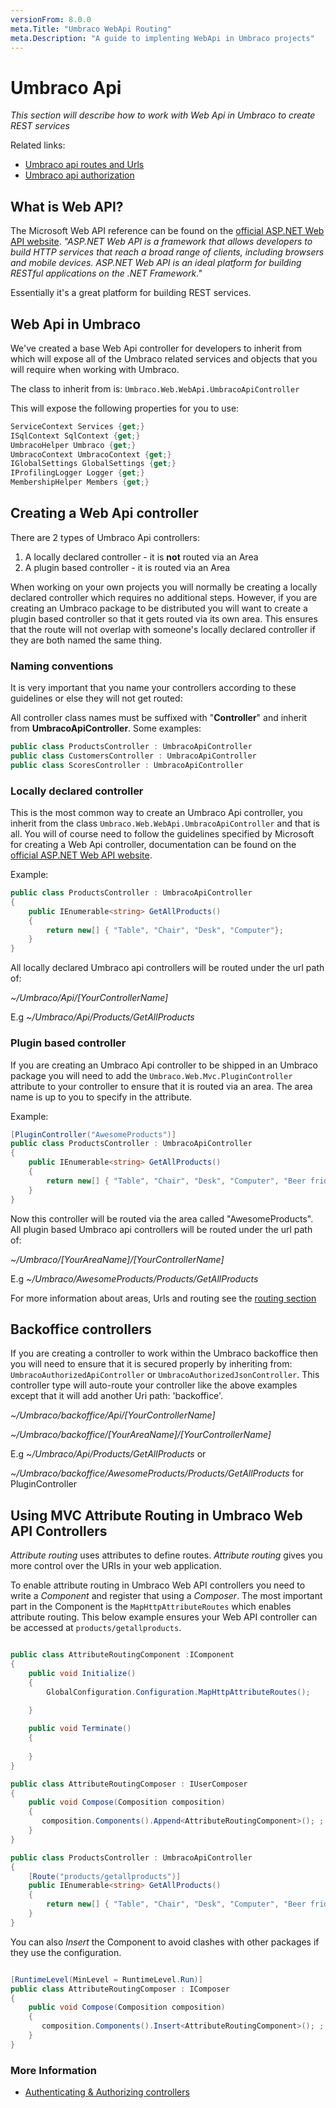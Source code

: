```yaml
---
versionFrom: 8.0.0
meta.Title: "Umbraco WebApi Routing"
meta.Description: "A guide to implenting WebApi in Umbraco projects"
---
```


# Umbraco Api

_This section will describe how to work with Web Api in Umbraco to create REST services_

Related links:

* [Umbraco api routes and Urls](routing.md)
* [Umbraco api authorization](authorization.md)

## What is Web API?
The Microsoft Web API reference can be found on the [official ASP.NET Web API website](https://www.asp.net/web-api). *"ASP.NET Web API is a framework that allows developers to build HTTP services that reach a broad range of clients, including browsers and mobile devices. ASP.NET Web API is an ideal platform for building RESTful applications on the .NET Framework."*

Essentially it's a great platform for building REST services.

## Web Api in Umbraco

We've created a base Web Api controller for developers to inherit from which will expose all of the Umbraco related services and objects that you will require when working with Umbraco.

The class to inherit from is: `Umbraco.Web.WebApi.UmbracoApiController`

This will expose the following properties for you to use:

```csharp
ServiceContext Services {get;}
ISqlContext SqlContext {get;}
UmbracoHelper Umbraco {get;}
UmbracoContext UmbracoContext {get;}
IGlobalSettings GlobalSettings {get;}
IProfilingLogger Logger {get;}
MembershipHelper Members {get;}
```

## Creating a Web Api controller

There are 2 types of Umbraco Api controllers:

1. A locally declared controller - it is **not** routed via an Area
1. A plugin based controller - it is routed via an Area

When working on your own projects you will normally be creating a locally declared controller which requires no additional steps. However, if you are creating an Umbraco package to be distributed you will want to create a plugin based controller so that it gets routed via its own area. This ensures that the route will not overlap with someone's locally declared controller if they are both named the same thing.

### Naming conventions

It is very important that you name your controllers according to these guidelines or else they will not get routed:

All controller class names must be suffixed with "**Controller**" and inherit from **UmbracoApiController**. Some examples:

```csharp
public class ProductsController : UmbracoApiController
public class CustomersController : UmbracoApiController
public class ScoresController : UmbracoApiController
```

### Locally declared controller

This is the most common way to create an Umbraco Api controller, you inherit from the class `Umbraco.Web.WebApi.UmbracoApiController` and that is all. You will of course need to follow the guidelines specified by Microsoft for creating a Web Api controller, documentation can be found on the [official ASP.NET Web API website](https://www.asp.net/web-api).

Example:

```csharp
public class ProductsController : UmbracoApiController
{
    public IEnumerable<string> GetAllProducts()
    {
        return new[] { "Table", "Chair", "Desk", "Computer"};
    }
}
```

All locally declared Umbraco api controllers will be routed under the url path of:

*~/Umbraco/Api/[YourControllerName]*

E.g *~/Umbraco/Api/Products/GetAllProducts*

### Plugin based controller

If you are creating an Umbraco Api controller to be shipped in an Umbraco package you will need to add the `Umbraco.Web.Mvc.PluginController` attribute to your controller to ensure that it is routed via an area. The area name is up to you to specify in the attribute.

Example:

```csharp
[PluginController("AwesomeProducts")]
public class ProductsController : UmbracoApiController
{
    public IEnumerable<string> GetAllProducts()
    {
        return new[] { "Table", "Chair", "Desk", "Computer", "Beer fridge" };
    }
}
```

Now this controller will be routed via the area called "AwesomeProducts". All plugin based Umbraco api controllers will be routed under the url path of:

*~/Umbraco/[YourAreaName]/[YourControllerName]*

E.g *~/Umbraco/AwesomeProducts/Products/GetAllProducts*

For more information about areas, Urls and routing see the [routing section](routing.md)

## Backoffice controllers

If you are creating a controller to work within the Umbraco backoffice then you will need to ensure that it is secured  properly by inheriting from: `UmbracoAuthorizedApiController` or `UmbracoAuthorizedJsonController`. This controller type will auto-route your controller like the above examples except that it will add another Uri path: 'backoffice'.


*~/Umbraco/backoffice/Api/[YourControllerName]*

*~/Umbraco/backoffice/[YourAreaName]/[YourControllerName]*


E.g
*~/Umbraco/Api/Products/GetAllProducts* or

*~/Umbraco/backoffice/AwesomeProducts/Products/GetAllProducts* for PluginController

## Using MVC Attribute Routing in Umbraco Web API Controllers

*Attribute routing* uses attributes to define routes. *Attribute routing* gives you more control over the URIs in your web application. 

To enable attribute routing in Umbraco Web API controllers you need to write a *Component* and register that using a *Composer*. The most important part in the Component is the `MapHttpAttributeRoutes` which enables attribute routing. This below example ensures your Web API controller can be accessed at `products/getallproducts`.

```csharp

public class AttributeRoutingComponent :IComponent
{
    public void Initialize()
    {
        GlobalConfiguration.Configuration.MapHttpAttributeRoutes();        
        
    }

    public void Terminate()
    {
        
    }
}

public class AttributeRoutingComposer : IUserComposer
{
    public void Compose(Composition composition)
    {
       composition.Components().Append<AttributeRoutingComponent>(); ;
    }
}

public class ProductsController : UmbracoApiController
{
    [Route("products/getallproducts")]
    public IEnumerable<string> GetAllProducts()
    {
        return new[] { "Table", "Chair", "Desk", "Computer", "Beer fridge" };
    }
}

```

You can also *Insert* the Component to avoid clashes with other packages if they use the configuration.

```csharp

[RuntimeLevel(MinLevel = RuntimeLevel.Run)]
public class AttributeRoutingComposer : IComposer
{
    public void Compose(Composition composition)
    {
       composition.Components().Insert<AttributeRoutingComponent>(); ;
    }
}

```


### More Information

* [Authenticating & Authorizing controllers](../Authorized/index.md)
